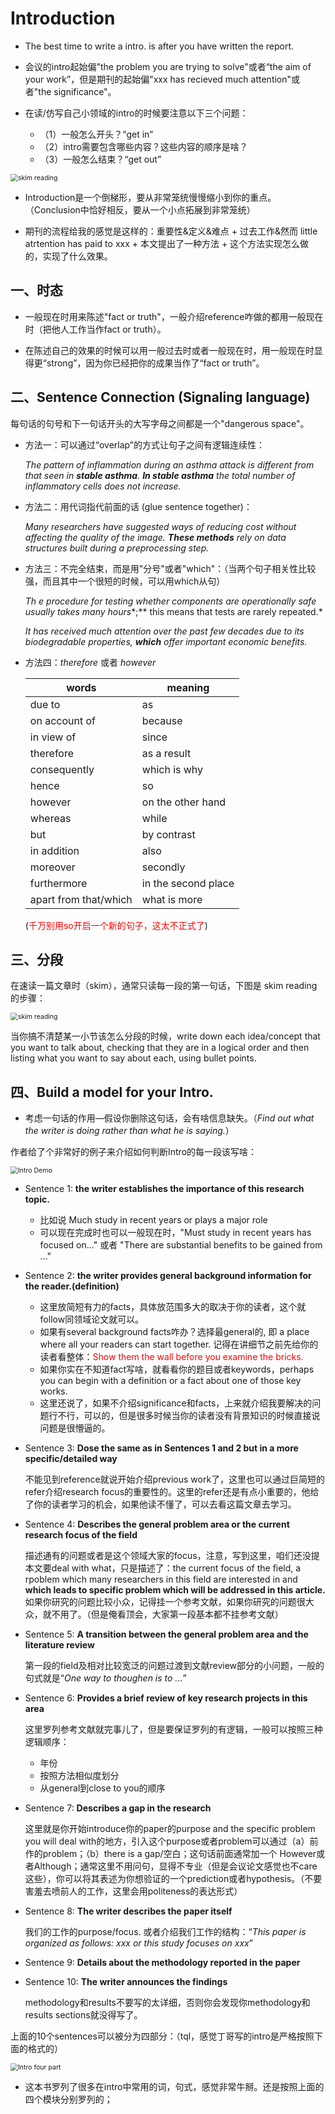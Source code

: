 # Introduction

- The best time to write a intro. is after you have written the report.

- 会议的intro起始偏"the problem you are trying to solve"或者“the aim of your work”，但是期刊的起始偏"xxx has recieved much attention"或者"the significance"。

- 在读/仿写自己小领域的intro的时候要注意以下三个问题：

  - （1）一般怎么开头？“get in”
  - （2）intro需要包含哪些内容？这些内容的顺序是啥？
  - （3）一般怎么结束？“get out”

<img src="./imgs/Introduction/the-shape-of-a-research.png" alt="skim reading" style="zoom:75%;" />

- Introduction是一个倒梯形，要从非常笼统慢慢缩小到你的重点。（Conclusion中恰好相反，要从一个小点拓展到非常笼统）

- 期刊的流程给我的感觉是这样的：重要性&定义&难点 + 过去工作&然而 little atrtention has paid to xxx + 本文提出了一种方法 + 这个方法实现怎么做的，实现了什么效果。

  

## 一、时态

- 一般现在时用来陈述"fact or truth"，一般介绍reference咋做的都用一般现在时（把他人工作当作fact or truth）。

- 在陈述自己的效果的时候可以用一般过去时或者一般现在时，用一般现在时显得更“strong”，因为你已经把你的成果当作了“fact or truth”。

  



## 二、Sentence Connection (Signaling language)

每句话的句号和下一句话开头的大写字母之间都是一个"dangerous space"。

- 方法一：可以通过“overlap”的方式让句子之间有逻辑连续性：

  *The pattern of inflammation during an asthma attack is different from that seen in **stable asthma**. **In stable asthma** the total number of inflammatory cells does not increase.*

- 方法二：用代词指代前面的话 (glue sentence together)：

  *Many researchers have suggested ways of reducing cost without affecting the quality of the image. **These methods** rely on data structures built during a preprocessing step.*

- 方法三：不完全结束，而是用"分号"或者"which"：（当两个句子相关性比较强，而且其中一个很短的时候，可以用which从句）

  *Th e procedure for testing whether components are operationally safe usually takes many hours**;** this means that tests are rarely repeated.*

  *It has received much attention over the past few decades due to its biodegradable properties, **which** offer important economic benefits.*

- 方法四：*therefore* 或者 *however*

  | words                 | meaning             |
  | --------------------- | ------------------- |
  | due to                | as                  |
  | on account of         | because             |
  | in view of            | since               |
  | therefore             | as a result         |
  | consequently          | which is why        |
  | hence                 | so                  |
  | however               | on the other hand   |
  | whereas               | while               |
  | but                   | by contrast         |
  | in addition           | also                |
  | moreover              | secondly            |
  | furthermore           | in the second place |
  | apart from that/which | what is more        |

  (<font color='red'>千万别用so开启一个新的句子，这太不正式了</font>)

  





## 三、分段

在速读一篇文章时（skim），通常只读每一段的第一句话，下图是 skim reading的步骤：

<img src="./imgs/Introduction/skim reading.png" alt="skim reading" style="zoom:75%;" />

当你搞不清楚某一小节该怎么分段的时候，write down each idea/concept that you want to talk about, checking that they are in a logical order and then listing what you want to say about each, using bullet points.

## 四、Build a model for your Intro.

- 考虑一句话的作用—假设你删除这句话，会有啥信息缺失。（*Find out what the writer is doing rather than what he is saying.*）

作者给了个非常好的例子来介绍如何判断Intro的每一段该写啥：

<img src="./imgs/Introduction/Intro Demo.png" alt="Intro Demo" style="zoom:75%;" />



- Sentence 1: **the writer establishes the importance of this research topic.**

  - 比如说 Much study in recent years or plays a major role
  - 可以现在完成时也可以一般现在时，"Must study in recent years has focused on..." 或者 "There are substantial benefits to be gained from ..."

- Sentence 2: **the writer provides general background information for the reader.(definition)**

  - 这里放简短有力的facts，具体放范围多大的取决于你的读者，这个就follow同领域论文就可以。
  - 如果有several background facts咋办？选择最general的, 即 a place where all your readers can start together. 记得在讲细节之前先给你的读者看整体：<font color='red'>Show them the wall before you examine the bricks.</font>
  - 如果你实在不知道fact写啥，就看看你的题目或者keywords，perhaps you can begin with a definition or a fact about one of those key works.
  - 这里还说了，如果不介绍significance和facts，上来就介绍我要解决的问题行不行，可以的，但是很多时候当你的读者没有背景知识的时候直接说问题是很懵逼的。

- Sentence 3: **Dose the same as in Sentences 1 and 2 but in a more specific/detailed way**

  不能见到reference就说开始介绍previous work了，这里也可以通过巨简短的refer介绍research focus的重要性的。这里的refer还是有点小重要的，他给了你的读者学习的机会，如果他读不懂了，可以去看这篇文章去学习。

- Sentence 4: **Describes the general problem area or the current research focus of the field**

  描述通有的问题或者是这个领域大家的focus，注意，写到这里，咱们还没提本文要deal with what，只是描述了：the current focus of the field, a rpoblem which many researchers in this field are interested in and **which leads to specific problem which will be addressed in this article.** 如果你研究的问题比较小众，记得挂一个参考文献，如果你研究的问题很大众，就不用了。（但是俺看顶会，大家第一段基本都不挂参考文献）

- Sentence 5: **A transition between the general problem area and the literature review**

  第一段的field及相对比较宽泛的问题过渡到文献review部分的小问题，一般的句式就是“*One way to thoughen is to ...*”

- Sentence 6: **Provides a brief review of key research projects in this area**

  这里罗列参考文献就完事儿了，但是要保证罗列的有逻辑，一般可以按照三种逻辑顺序：

  - 年份
  - 按照方法相似度划分
  - 从general到close to you的顺序

- Sentence 7: **Describes a gap in the research**

  这里就是你开始introduce你的paper的purpose and the specific problem you will deal with的地方，引入这个purpose或者problem可以通过（a）前作的problem；（b）there is a gap/空白；这句话前面通常加一个 However或者Although；通常这里不用问句，显得不专业（但是会议论文感觉也不care这些），你可以将其表述为你想验证的一个prediction或者hypothesis。（不要害羞去喷前人的工作，这里会用politeness的表达形式）

- Sentence 8: **The writer describes the paper itself**

  我们的工作的purpose/focus. 或者介绍我们工作的结构：“*This paper is organized as follows: xxx or this study focuses on xxx*”

- Sentence 9: **Details about the methodology reported in the paper**

- Sentence 10: **The writer announces the findings**

  methodology和results不要写的太详细，否则你会发现你methodology和results sections就没得写了。



上面的10个sentences可以被分为四部分：（tql，感觉丁哥写的intro是严格按照下面的格式的）

<img src="./imgs/Introduction/Intro four part.png" alt="Intro four part" style="zoom:75%;" />

- 这本书罗列了很多在intro中常用的词，句式，感觉非常牛掰。还是按照上面的四个模块分别罗列的；

  